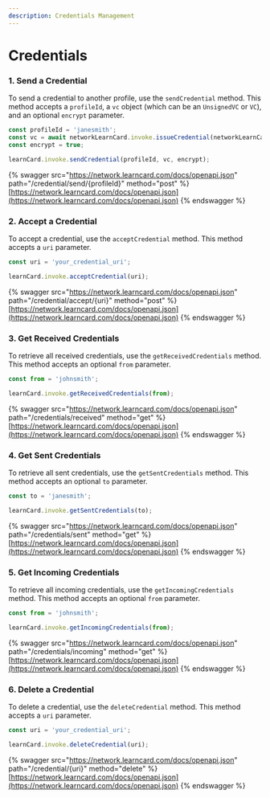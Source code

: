 ```yaml
---
description: Credentials Management
---
```


# Credentials

### **1. Send a Credential**

To send a credential to another profile, use the `sendCredential` method. This method accepts a `profileId`, a `vc` object (which can be an `UnsignedVC` or `VC`), and an optional `encrypt` parameter.

```javascript
const profileId = 'janesmith';
const vc = await networkLearnCard.invoke.issueCredential(networkLearnCard.invoke.newCredential())
const encrypt = true;

learnCard.invoke.sendCredential(profileId, vc, encrypt);
```

{% swagger src="https://network.learncard.com/docs/openapi.json" path="/credential/send/{profileId}" method="post" %}
[https://network.learncard.com/docs/openapi.json](https://network.learncard.com/docs/openapi.json)
{% endswagger %}

### **2. Accept a Credential**

To accept a credential, use the `acceptCredential` method. This method accepts a `uri` parameter.

```javascript
const uri = 'your_credential_uri';

learnCard.invoke.acceptCredential(uri);
```

{% swagger src="https://network.learncard.com/docs/openapi.json" path="/credential/accept/{uri}" method="post" %}
[https://network.learncard.com/docs/openapi.json](https://network.learncard.com/docs/openapi.json)
{% endswagger %}

### **3. Get Received Credentials**

To retrieve all received credentials, use the `getReceivedCredentials` method. This method accepts an optional `from` parameter.

```javascript
const from = 'johnsmith';

learnCard.invoke.getReceivedCredentials(from);
```

{% swagger src="https://network.learncard.com/docs/openapi.json" path="/credentials/received" method="get" %}
[https://network.learncard.com/docs/openapi.json](https://network.learncard.com/docs/openapi.json)
{% endswagger %}

### **4. Get Sent Credentials**

To retrieve all sent credentials, use the `getSentCredentials` method. This method accepts an optional `to` parameter.

```javascript
const to = 'janesmith';

learnCard.invoke.getSentCredentials(to);
```

{% swagger src="https://network.learncard.com/docs/openapi.json" path="/credentials/sent" method="get" %}
[https://network.learncard.com/docs/openapi.json](https://network.learncard.com/docs/openapi.json)
{% endswagger %}

### **5. Get Incoming Credentials**

To retrieve all incoming credentials, use the `getIncomingCredentials` method. This method accepts an optional `from` parameter.

```javascript
const from = 'johnsmith';

learnCard.invoke.getIncomingCredentials(from);
```

{% swagger src="https://network.learncard.com/docs/openapi.json" path="/credentials/incoming" method="get" %}
[https://network.learncard.com/docs/openapi.json](https://network.learncard.com/docs/openapi.json)
{% endswagger %}

### **6. Delete a Credential**

To delete a credential, use the `deleteCredential` method. This method accepts a `uri` parameter.

```javascript
const uri = 'your_credential_uri';

learnCard.invoke.deleteCredential(uri);
```

{% swagger src="https://network.learncard.com/docs/openapi.json" path="/credential/{uri}" method="delete" %}
[https://network.learncard.com/docs/openapi.json](https://network.learncard.com/docs/openapi.json)
{% endswagger %}
